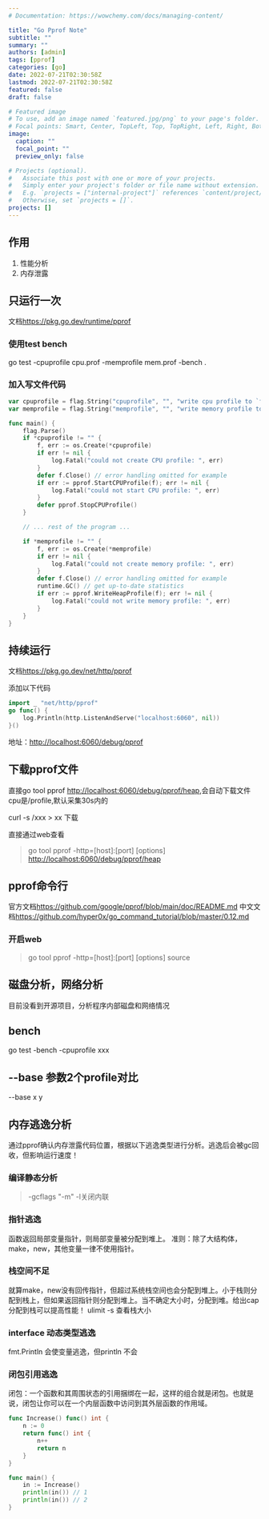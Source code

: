 ```yaml
---
# Documentation: https://wowchemy.com/docs/managing-content/

title: "Go Pprof Note"
subtitle: ""
summary: ""
authors: [admin]
tags: [pprof]
categories: [go]
date: 2022-07-21T02:30:58Z
lastmod: 2022-07-21T02:30:58Z
featured: false
draft: false

# Featured image
# To use, add an image named `featured.jpg/png` to your page's folder.
# Focal points: Smart, Center, TopLeft, Top, TopRight, Left, Right, BottomLeft, Bottom, BottomRight.
image:
  caption: ""
  focal_point: ""
  preview_only: false

# Projects (optional).
#   Associate this post with one or more of your projects.
#   Simply enter your project's folder or file name without extension.
#   E.g. `projects = ["internal-project"]` references `content/project/deep-learning/index.md`.
#   Otherwise, set `projects = []`.
projects: []
---
```

## 作用

1. 性能分析
2. 内存泄露

## 只运行一次

文档<https://pkg.go.dev/runtime/pprof>

### 使用test bench

go test -cpuprofile cpu.prof -memprofile mem.prof -bench .

### 加入写文件代码

```go
var cpuprofile = flag.String("cpuprofile", "", "write cpu profile to `file`")
var memprofile = flag.String("memprofile", "", "write memory profile to `file`")

func main() {
    flag.Parse()
    if *cpuprofile != "" {
        f, err := os.Create(*cpuprofile)
        if err != nil {
            log.Fatal("could not create CPU profile: ", err)
        }
        defer f.Close() // error handling omitted for example
        if err := pprof.StartCPUProfile(f); err != nil {
            log.Fatal("could not start CPU profile: ", err)
        }
        defer pprof.StopCPUProfile()
    }

    // ... rest of the program ...

    if *memprofile != "" {
        f, err := os.Create(*memprofile)
        if err != nil {
            log.Fatal("could not create memory profile: ", err)
        }
        defer f.Close() // error handling omitted for example
        runtime.GC() // get up-to-date statistics
        if err := pprof.WriteHeapProfile(f); err != nil {
            log.Fatal("could not write memory profile: ", err)
        }
    }
}
```

## 持续运行

文档<https://pkg.go.dev/net/http/pprof>

添加以下代码

```go
import _ "net/http/pprof"
go func() {
	log.Println(http.ListenAndServe("localhost:6060", nil))
}()
```

地址：<http://localhost:6060/debug/pprof>

## 下载pprof文件

直接go tool pprof <http://localhost:6060/debug/pprof/heap>,会自动下载文件
cpu是/profile,默认采集30s内的

curl -s /xxx > xx 下载

直接通过web查看

>go tool pprof -http=[host]:[port] [options] <http://localhost:6060/debug/pprof/heap>

## pprof命令行

官方文档<https://github.com/google/pprof/blob/main/doc/README.md>
中文文档<https://github.com/hyper0x/go_command_tutorial/blob/master/0.12.md>

### 开启web

> go tool pprof -http=[host]:[port] [options] source

## 磁盘分析，网络分析

目前没看到开源项目，分析程序内部磁盘和网络情况

## bench

go test -bench -cpuprofile xxx

## --base 参数2个profile对比

--base x y

## 内存逃逸分析

通过pprof确认内存泄露代码位置，根据以下逃逸类型进行分析。逃逸后会被gc回收，但影响运行速度！

### 编译静态分析

> -gcflags "-m" -l关闭内联

### 指针逃逸

函数返回局部变量指针，则局部变量被分配到堆上。
准则：除了大结构体，make，new，其他变量一律不使用指针。

### 栈空间不足

就算make，new没有回传指针，但超过系统栈空间也会分配到堆上。小于栈则分配到栈上，但如果返回指针则分配到堆上。当不确定大小时，分配到堆。给出cap分配到栈可以提高性能！
ulimit -s 查看栈大小

### interface 动态类型逃逸

fmt.Println 会使变量逃逸，但println 不会

### 闭包引用逃逸

闭包：一个函数和其周围状态的引用捆绑在一起，这样的组合就是闭包。也就是说，闭包让你可以在一个内层函数中访问到其外层函数的作用域。

```go
func Increase() func() int {
    n := 0
    return func() int {
        n++
        return n
    }
}

func main() {
    in := Increase()
    println(in()) // 1
    println(in()) // 2
}
```
